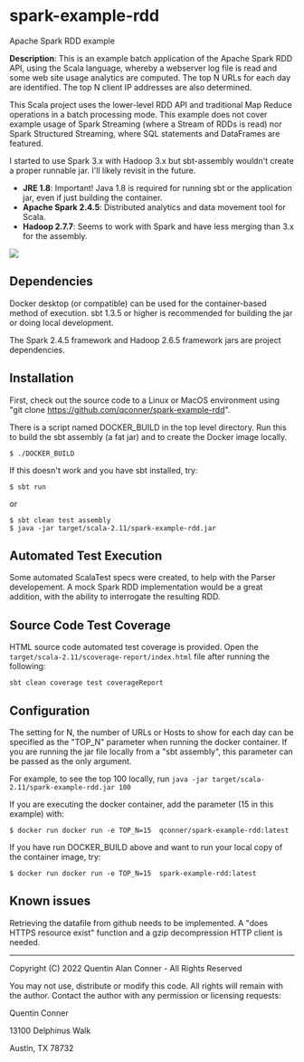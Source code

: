 # spark-example-rdd
Apache Spark RDD example

**Description**:  This is an example batch application of the Apache Spark RDD API, using the Scala language,
whereby a webserver log file is read and some web site usage analytics are computed.
The top N URLs for each day are identified.  The top N client IP addresses are also determined.

This Scala project uses the lower-level RDD API and traditional Map Reduce operations in a batch processing mode.
This example does not cover example usage of Spark Streaming (where a Stream of RDDs is read) 
nor Spark Structured Streaming, where SQL statements and DataFrames are featured.

I started to use Spark 3.x with Hadoop 3.x but sbt-assembly wouldn't create a proper runnable jar.  I'll likely revisit in the future.

  - **JRE 1.8**: Important!  Java 1.8 is required for running sbt or the application jar, even if just building the container.
  - **Apache Spark 2.4.5**: Distributed analytics and data movement tool for Scala.
  - **Hadoop 2.7.7**:  Seems to work with Spark and have less merging than 3.x for the assembly.

![](https://www.getdeveloper.net/wp-content/uploads/2018/01/9A41ED48-70B6-4A73-B20F-3FD39883411A-e1515486109106.jpeg)

## Dependencies

Docker desktop (or compatible) can be used for the container-based method of execution.
sbt 1.3.5 or higher is recommended for building the jar or doing local development.

The Spark 2.4.5 framework and Hadoop 2.6.5 framework jars are project dependencies.

## Installation

First, check out the source code to a Linux or MacOS environment using "git clone https://github.com/qconner/spark-example-rdd".

There is a script named DOCKER_BUILD in the top level directory.  Run this to build the sbt assembly (a fat jar) and to create the Docker image locally.

```
$ ./DOCKER_BUILD
```

If this doesn't work and you have sbt installed, try:

```
$ sbt run
```

or

```
$ sbt clean test assembly
$ java -jar target/scala-2.11/spark-example-rdd.jar
```

## Automated Test Execution

Some automated ScalaTest specs were created, to help with the Parser developement.  A mock Spark RDD implementation would be a
great addition, with the ability to interrogate the resulting RDD.

## Source Code Test Coverage

HTML source code automated test coverage is provided.  Open the `target/scala-2.11/scoverage-report/index.html` file after
running the following:
```
sbt clean coverage test coverageReport
```

## Configuration

The setting for N, the number of URLs or Hosts to show for each day can be specified as the "TOP_N" parameter when running the docker container.
If you are running the jar file locally from a "sbt assembly", this parameter can be passed as the only argument.

For example, to see the top 100 locally, run `java -jar target/scala-2.11/spark-example-rdd.jar 100`

If you are executing the docker container, add the parameter (15 in this example) with:

```
$ docker run docker run -e TOP_N=15  qconner/spark-example-rdd:latest
```

If you have run DOCKER_BUILD above and want to run your local copy of the container image, try:
```
$ docker run docker run -e TOP_N=15  spark-example-rdd:latest
```

## Known issues

Retrieving the datafile from github needs to be implemented.  A "does HTTPS resource exist" function and a gzip decompression HTTP client is needed.

----

Copyright (C) 2022 Quentin Alan Conner - All Rights Reserved

You may not use, distribute or modify this code.  All rights will remain with the author.  Contact the author with any permission or licensing requests:

Quentin Conner

13100 Delphinus Walk

Austin, TX  78732


